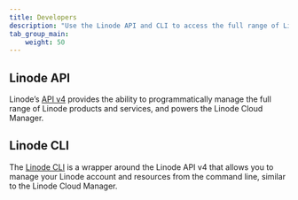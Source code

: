 ```yaml
---
title: Developers
description: "Use the Linode API and CLI to access the full range of Linode services and account and user management capabilities offered by the Linode Cloud Manager."
tab_group_main:
    weight: 50
---
```


## Linode API

 Linode’s [API v4](/docs/api) provides the ability to programmatically manage the full range of Linode products and services, and powers the Linode Cloud Manager.

## Linode CLI

 The [Linode CLI](https://github.com/linode/linode-cli) is a wrapper around the Linode API v4 that allows you to manage your Linode account and resources from the command line, similar to the Linode Cloud Manager.

